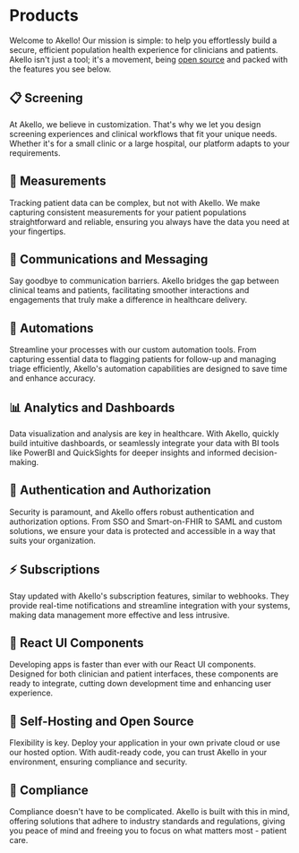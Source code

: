 # Products

Welcome to Akello! Our mission is simple: to help you effortlessly build a secure, efficient population health experience for clinicians and patients. Akello isn't just a tool; it's a movement, being [open source](https://github.com/akello-io/akello) and packed with the features you see below.

## 📋 Screening

At Akello, we believe in customization. That's why we let you design screening experiences and clinical workflows that fit your unique needs. Whether it's for a small clinic or a large hospital, our platform adapts to your requirements.

## 📏 Measurements

Tracking patient data can be complex, but not with Akello. We make capturing consistent measurements for your patient populations straightforward and reliable, ensuring you always have the data you need at your fingertips.

## 💬 Communications and Messaging

Say goodbye to communication barriers. Akello bridges the gap between clinical teams and patients, facilitating smoother interactions and engagements that truly make a difference in healthcare delivery.

## 🤖 Automations

Streamline your processes with our custom automation tools. From capturing essential data to flagging patients for follow-up and managing triage efficiently, Akello's automation capabilities are designed to save time and enhance accuracy.

## 📊 Analytics and Dashboards

Data visualization and analysis are key in healthcare. With Akello, quickly build intuitive dashboards, or seamlessly integrate your data with BI tools like PowerBI and QuickSights for deeper insights and informed decision-making.

## 👮 Authentication and Authorization

Security is paramount, and Akello offers robust authentication and authorization options. From SSO and Smart-on-FHIR to SAML and custom solutions, we ensure your data is protected and accessible in a way that suits your organization.

## ⚡ Subscriptions

Stay updated with Akello's subscription features, similar to webhooks. They provide real-time notifications and streamline integration with your systems, making data management more effective and less intrusive.

## 🎨 React UI Components

Developing apps is faster than ever with our React UI components. Designed for both clinician and patient interfaces, these components are ready to integrate, cutting down development time and enhancing user experience.

## 🌈 Self-Hosting and Open Source

Flexibility is key. Deploy your application in your own private cloud or use our hosted option. With audit-ready code, you can trust Akello in your environment, ensuring compliance and security.

## 💼 Compliance

Compliance doesn't have to be complicated. Akello is built with this in mind, offering solutions that adhere to industry standards and regulations, giving you peace of mind and freeing you to focus on what matters most - patient care.